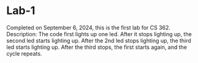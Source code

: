 # Lab-1
Completed on September 6, 2024, this is the first lab for CS 362.
Description:
The code first lights up one led. After it stops lighting up, the second led starts lighting up.
After the 2nd led stops lighting up, the third led starts lighting up.
After the third stops, the first starts again, and the cycle repeats.
